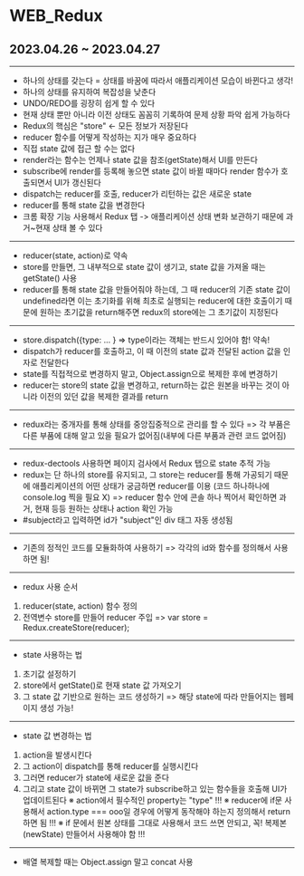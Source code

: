 # WEB_Redux
## 2023.04.26 ~ 2023.04.27
***
* 하나의 상태를 갖는다 = 상태를 바꿈에 따라서 애플리케이션 모습이 바뀐다고 생각!
* 하나의 상태를 유지하여 복잡성을 낮춘다
* UNDO/REDO를 굉장히 쉽게 할 수 있다
* 현재 상태 뿐만 아니라 이전 상태도 꼼꼼히 기록하여 문제 상황 파악 쉽게 가능하다
* Redux의 핵심은 "store" <- 모든 정보가 저장된다
* reducer 함수를 어떻게 작성하는 지가 매우 중요하다
* 직접 state 값에 접근 할 수는 없다
* render라는 함수는 언제나 state 값을 참조(getState)해서 UI를 만든다
* subscribe에 render를 등록해 놓으면 state 값이 바뀔 때마다 render 함수가 호출되면서 UI가 갱신된다
* dispatch는 reducer를 호출, reducer가 리턴하는 값은 새로운 state
* reducer를 통해 state 값을 변경한다
* 크롬 확장 기능 사용해서 Redux 탭 -> 애플리케이션 상태 변화 보관하기 때문에 과거~현재 상태 볼 수 있다
***
* reducer(state, action)로 약속
* store를 만들면, 그 내부적으로 state 값이 생기고, state 값을 가져올 때는 getState() 사용
* reducer를 통해 state 값을 만들어줘야 하는데, 그 때 reducer의 기존 state 값이 undefined라면 이는 초기화를 위해 최초로 실행되는 reducer에 대한 호출이기 때문에 원하는 초기값을 return해주면 redux의 store에는 그 초기값이 지정된다
***
* store.dispatch({type:    ... } => type이라는 객체는 반드시 있어야 함! 약속!
* dispatch가 reducer를 호출하고, 이 때 이전의 state 값과 전달된 action 값을 인자로 전달한다
* state를 직접적으로 변경하지 말고, Object.assign으로 복제한 후에 변경하기
* reducer는 store의 state 값을 변경하고, return하는 값은 원본을 바꾸는 것이 아니라 이전의 있던 값을 복제한 결과를 return
***
* redux라는 중개자를 통해 상태를 중앙집중적으로 관리를 할 수 있다 => 각 부품은 다른 부품에 대해 알고 있을 필요가 없어짐(내부에 다른 부품과 관련 코드 없어짐)
***
* redux-dectools 사용하면 페이지 검사에서 Redux 탭으로 state 추적 가능
* redux는 단 하나의 store를 유지되고, 그 store는 reducer를 통해 가공되기 때문에 애플리케이션의 어떤 상태가 궁금하면 reducer를 이용 (코드 하나하나에 console.log 찍을 필요 X)
=> reducer 함수 안에 콘솔 하나 찍어서 확인하면 과거, 현재 등등 원하는 상태나 action 확인 가능
 * #subject라고 입력하면 id가 "subject"인 div 태그 자동 생성됨
***
* 기존의 정적인 코드를 모듈화하여 사용하기
=> 각각의 id와 함수를 정의해서 사용하면 됨!
***
* redux 사용 순서
1. reducer(state, action) 함수 정의
2. 전역변수 store를 만들어 reducer 주입 => var store = Redux.createStore(reducer);
***
* state 사용하는 법
1. 초기값 설정하기
2. store에서 getState()로 현재 state 값 가져오기
3. 그 state 값 기반으로 원하는 코드 생성하기
=> 해당 state에 따라 만들어지는 웹페이지 생성 가능!
***
* state 값 변경하는 법
1. action을 발생시킨다
2. 그 action이 dispatch를 통해 reducer를 실행시킨다
3. 그러면 reducer가 state에 새로운 값을 준다
4. 그리고 state 값이 바뀌면 그 state가 subscribe하고 있는 함수들을 호출해 UI가 업데이트된다
※ action에서 필수적인 property는 "type" !!!
※ reducer에 if문 사용해서 action.type === ooo일 경우에 어떻게 동작해야 하는지 정의해서 return 하면 됨 !!!
※ if 문에서 원본 상태를 그대로 사용해서 코드 쓰면 안되고, 꼭! 복제본(newState) 만들어서 사용해야 함 !!!
***
* 배열 복제할 때는 Object.assign 말고 concat 사용
